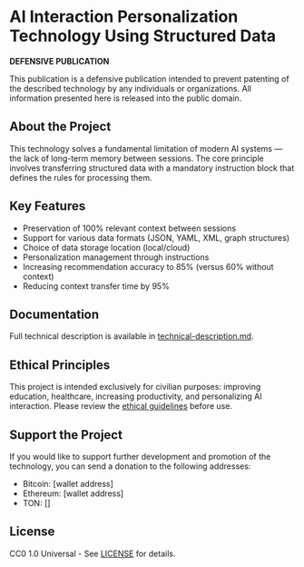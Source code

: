 # AI Interaction Personalization Technology Using Structured Data

**DEFENSIVE PUBLICATION**

This publication is a defensive publication intended to prevent patenting of the described technology by any individuals or organizations. All information presented here is released into the public domain.

## About the Project

This technology solves a fundamental limitation of modern AI systems — the lack of long-term memory between sessions. The core principle involves transferring structured data with a mandatory instruction block that defines the rules for processing them.

## Key Features

- Preservation of 100% relevant context between sessions
- Support for various data formats (JSON, YAML, XML, graph structures)
- Choice of data storage location (local/cloud)
- Personalization management through instructions
- Increasing recommendation accuracy to 85% (versus 60% without context)
- Reducing context transfer time by 95%

## Documentation

Full technical description is available in [technical-description.md](docs/technical-description.md).

## Ethical Principles

This project is intended exclusively for civilian purposes: improving education, healthcare, increasing productivity, and personalizing AI interaction. Please review the [ethical guidelines](ETHICAL_GUIDELINES.md) before use.

## Support the Project

If you would like to support further development and promotion of the technology, you can send a donation to the following addresses:

- Bitcoin: [wallet address]
- Ethereum: [wallet address]
- TON: []

## License

CC0 1.0 Universal - See [LICENSE](LICENSE) for details.
